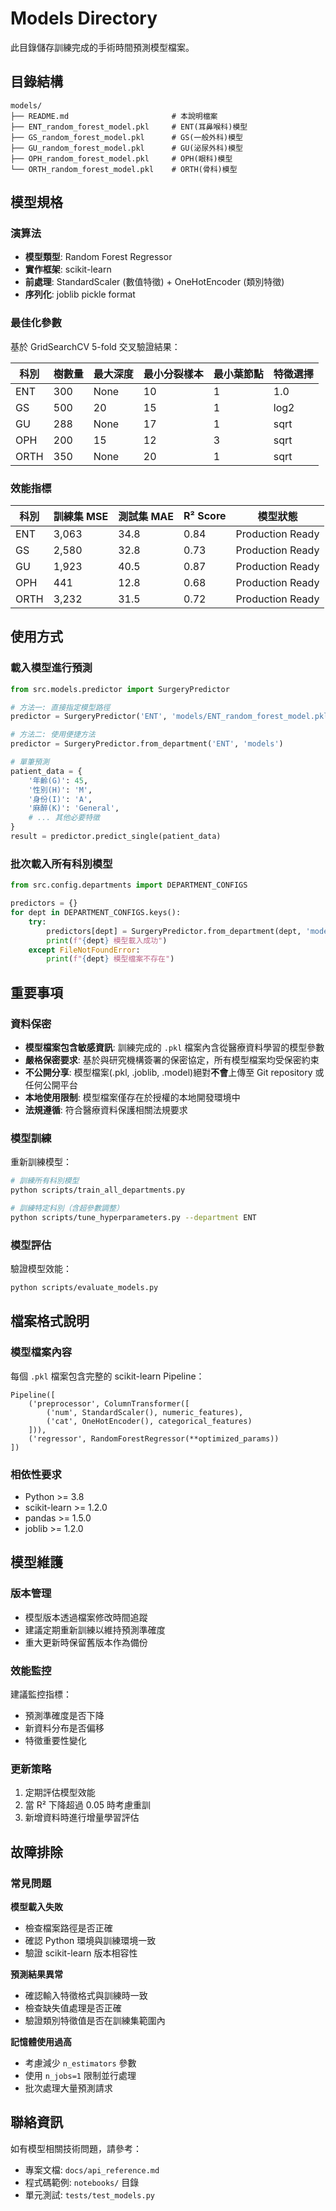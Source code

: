 # Models Directory

此目錄儲存訓練完成的手術時間預測模型檔案。

## 目錄結構

```
models/
├── README.md                       # 本說明檔案
├── ENT_random_forest_model.pkl     # ENT(耳鼻喉科)模型
├── GS_random_forest_model.pkl      # GS(一般外科)模型  
├── GU_random_forest_model.pkl      # GU(泌尿外科)模型
├── OPH_random_forest_model.pkl     # OPH(眼科)模型
└── ORTH_random_forest_model.pkl    # ORTH(骨科)模型
```

## 模型規格

### 演算法
- **模型類型**: Random Forest Regressor
- **實作框架**: scikit-learn
- **前處理**: StandardScaler (數值特徵) + OneHotEncoder (類別特徵)
- **序列化**: joblib pickle format

### 最佳化參數

基於 GridSearchCV 5-fold 交叉驗證結果：

| 科別 | 樹數量 | 最大深度 | 最小分裂樣本 | 最小葉節點 | 特徵選擇 |
|------|--------|----------|--------------|------------|----------|
| ENT | 300 | None | 10 | 1 | 1.0 |
| GS | 500 | 20 | 15 | 1 | log2 |
| GU | 288 | None | 17 | 1 | sqrt |
| OPH | 200 | 15 | 12 | 3 | sqrt |
| ORTH | 350 | None | 20 | 1 | sqrt |

### 效能指標

| 科別 | 訓練集 MSE | 測試集 MAE | R² Score | 模型狀態 |
|------|------------|------------|----------|----------|
| ENT | 3,063 | 34.8 | 0.84 | Production Ready |
| GS | 2,580 | 32.8 | 0.73 | Production Ready |
| GU | 1,923 | 40.5 | 0.87 | Production Ready |
| OPH | 441 | 12.8 | 0.68 | Production Ready |
| ORTH | 3,232 | 31.5 | 0.72 | Production Ready |

## 使用方式

### 載入模型進行預測

```python
from src.models.predictor import SurgeryPredictor

# 方法一: 直接指定模型路徑
predictor = SurgeryPredictor('ENT', 'models/ENT_random_forest_model.pkl')

# 方法二: 使用便捷方法
predictor = SurgeryPredictor.from_department('ENT', 'models')

# 單筆預測
patient_data = {
    '年齡(G)': 45,
    '性別(H)': 'M',
    '身份(I)': 'A',
    '麻醉(K)': 'General',
    # ... 其他必要特徵
}
result = predictor.predict_single(patient_data)
```

### 批次載入所有科別模型

```python
from src.config.departments import DEPARTMENT_CONFIGS

predictors = {}
for dept in DEPARTMENT_CONFIGS.keys():
    try:
        predictors[dept] = SurgeryPredictor.from_department(dept, 'models')
        print(f"{dept} 模型載入成功")
    except FileNotFoundError:
        print(f"{dept} 模型檔案不存在")
```

## 重要事項

### 資料保密
- **模型檔案包含敏感資訊**: 訓練完成的 `.pkl` 檔案內含從醫療資料學習的模型參數
- **嚴格保密要求**: 基於與研究機構簽署的保密協定，所有模型檔案均受保密約束
- **不公開分享**: 模型檔案(.pkl, .joblib, .model)絕對**不會**上傳至 Git repository 或任何公開平台
- **本地使用限制**: 模型檔案僅存在於授權的本地開發環境中
- **法規遵循**: 符合醫療資料保護相關法規要求

### 模型訓練
重新訓練模型：

```bash
# 訓練所有科別模型
python scripts/train_all_departments.py

# 訓練特定科別（含超參數調整）
python scripts/tune_hyperparameters.py --department ENT
```

### 模型評估
驗證模型效能：

```bash
python scripts/evaluate_models.py
```

## 檔案格式說明

### 模型檔案內容
每個 `.pkl` 檔案包含完整的 scikit-learn Pipeline：
```
Pipeline([
    ('preprocessor', ColumnTransformer([
        ('num', StandardScaler(), numeric_features),
        ('cat', OneHotEncoder(), categorical_features)
    ])),
    ('regressor', RandomForestRegressor(**optimized_params))
])
```

### 相依性要求
- Python >= 3.8
- scikit-learn >= 1.2.0
- pandas >= 1.5.0
- joblib >= 1.2.0

## 模型維護

### 版本管理
- 模型版本透過檔案修改時間追蹤
- 建議定期重新訓練以維持預測準確度
- 重大更新時保留舊版本作為備份

### 效能監控
建議監控指標：
- 預測準確度是否下降
- 新資料分布是否偏移
- 特徵重要性變化

### 更新策略
1. 定期評估模型效能
2. 當 R² 下降超過 0.05 時考慮重訓
3. 新增資料時進行增量學習評估

## 故障排除

### 常見問題

**模型載入失敗**
- 檢查檔案路徑是否正確
- 確認 Python 環境與訓練環境一致
- 驗證 scikit-learn 版本相容性

**預測結果異常**
- 確認輸入特徵格式與訓練時一致
- 檢查缺失值處理是否正確
- 驗證類別特徵值是否在訓練集範圍內

**記憶體使用過高**
- 考慮減少 `n_estimators` 參數
- 使用 `n_jobs=1` 限制並行處理
- 批次處理大量預測請求

## 聯絡資訊

如有模型相關技術問題，請參考：
- 專案文檔: `docs/api_reference.md`
- 程式碼範例: `notebooks/` 目錄
- 單元測試: `tests/test_models.py`
